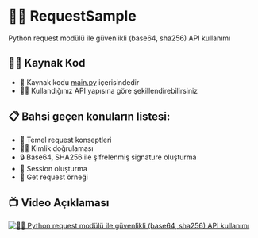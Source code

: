 # 👨‍💻 RequestSample

Python request modülü ile güvenlikli (base64, sha256) API kullanımı

## 👨‍💻 Kaynak Kod

- 📂 Kaynak kodu [main.py](main.py) içerisindedir
- 💁‍♂️ Kullandığınız API yapısına göre şekillendirebilirsiniz

## 📋 Bahsi geçen konuların listesi:

-  🧐 Temel request konseptleri
- 👮‍♂️ Kimlik doğrulaması
- 🔒 Base64, SHA256 ile şifrelenmiş signature oluşturma
- 🐥 Session oluşturma
- 💎 Get request örneği

## 📺 Video Açıklaması

[![👨‍💻 Python request modülü ile güvenlikli (base64, sha256) API kullanımı](https://img.youtube.com/vi/fc2xZJjz-ZI/0.jpg)](https://www.youtube.com/watch?v=fc2xZJjz-ZI)